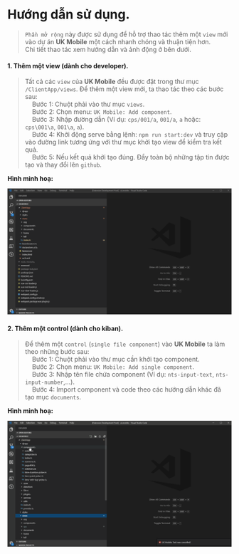 # Hướng dẫn sử dụng.
> `Phần mở rộng` này được sử dụng để hỗ trợ thao tác thêm một `view` mới vào dự án **UK Mobile** một cách nhanh chóng và thuận tiện hơn.
> <br/>Chi tiết thao tác xem hướng dẫn và ảnh động ở bên dưới.

#### 1. Thêm một view (dành cho developer).
> Tất cả các `view` của **UK Mobile** đều được đặt trong thư mục `/ClientApp/views`. Để thêm một view mới, ta thao tác theo các bước sau:
> <br />&nbsp;&nbsp;&nbsp;&nbsp;Bước 1: Chuột phải vào thư mục `views`.
> <br />&nbsp;&nbsp;&nbsp;&nbsp;Bước 2: Chọn menu: `UK Mobile: Add component`.
> <br />&nbsp;&nbsp;&nbsp;&nbsp;Bước 3: Nhập đường dẫn (Ví dụ: `cps/001/a`, `001/a`, `a` hoặc: `cps\001\a`, `001\a`, `a`).
> <br />&nbsp;&nbsp;&nbsp;&nbsp;Bước 4: Khởi động serve bằng lệnh: `npm run start:dev` và truy cập vào đường link tương ứng với thư mục khởi tạo view để kiểm tra kết quả.
> <br />&nbsp;&nbsp;&nbsp;&nbsp;Bước 5: Nếu kết quả khởi tạo đúng. Đẩy toàn bộ những tập tin được tạo và thay đổi lên `github`.

**Hình minh hoạ:**

![Thêm một view](./images/add-view.gif)

#### 2. Thêm một control (dành cho kiban).
> Để thêm một `control` (`single file component`) vào **UK Mobile** ta làm theo những bước sau:
> <br />&nbsp;&nbsp;&nbsp;&nbsp;Bước 1: Chuột phải vào thư mục cần khởi tạo component.
> <br />&nbsp;&nbsp;&nbsp;&nbsp;Bước 2: Chọn menu: `UK Mobile: Add single component`.
> <br />&nbsp;&nbsp;&nbsp;&nbsp;Bước 3: Nhập tên file chứa component (Ví dụ: `nts-input-text`, `nts-input-number`,...).
> <br />&nbsp;&nbsp;&nbsp;&nbsp;Bước 4: Import component và code theo các hướng dẫn khác đã tạo mục `documents`.

**Hình minh hoạ:**

![Thêm một control](./images/add-control.gif)